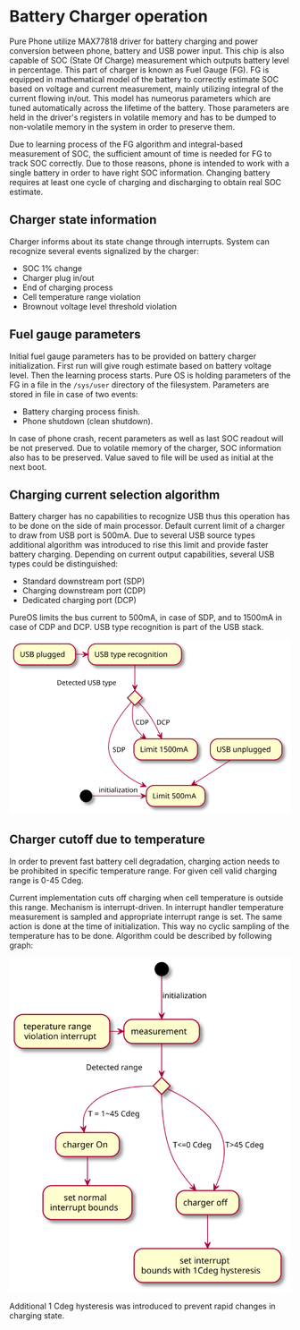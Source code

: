 # Battery Charger operation

Pure Phone utilize MAX77818 driver for battery charging and power conversion between phone, battery and USB power input. This chip is also capable of SOC (State Of Charge) measurement which outputs battery level in percentage. This part of charger is known as Fuel Gauge (FG). FG is equipped in mathematical model of the battery to correctly estimate SOC based on voltage and current measurement, mainly utilizing integral of the current flowing in/out. This model has numeorus parameters which are tuned automatically across the lifetime of the battery. Those parameters are held in the driver's registers in volatile memory and has to be dumped to non-volatile memory in the system in order to preserve them.

Due to learning process of the FG algorithm and integral-based measurement of SOC, the sufficient amount of time is needed for FG to track SOC correctly. Due to those reasons, phone is intended to work with a single battery in order to have right SOC information. Changing battery requires at least one cycle of charging and discharging to obtain real SOC estimate.

## Charger state information

Charger informs about its state change through interrupts. System can recognize several events signalized by the charger:
- SOC 1% change
- Charger plug in/out
- End of charging process
- Cell temperature range violation
- Brownout voltage level threshold violation

## Fuel gauge parameters

Initial fuel gauge parameters has to be provided on battery charger initialization. First run will give rough estimate based on battery voltage level. Then the learning process starts. Pure OS is holding parameters of the FG in a file in the `/sys/user` directory of the filesystem. Parameters are stored in file in case of two events:
- Battery charging process finish.
- Phone shutdown (clean shutdown).

In case of phone crash, recent parameters as well as last SOC readout will be not preserved. Due to volatile memory of the charger, SOC information also has to be preserved. Value saved to file will be used as initial at the next boot.

## Charging current selection algorithm

Battery charger has no capabilities to recognize USB thus this operation has to be done on the side of main processor.
Default current limit of a charger to draw from USB port is 500mA. Due to several USB source types additional algorithm was introduced to rise this limit and provide faster battery charging. Depending on current output capabilities, several USB types could be distinguished:
- Standard downstream port (SDP)
- Charging downstream port (CDP)
- Dedicated charging port (DCP)

PureOS limits the bus current to 500mA, in case of SDP, and to 1500mA in case of CDP and DCP. USB type recognition is part of the USB stack.

![](USB_current_selection.svg "Current selection algorithm")

## Charger cutoff due to temperature

In order to prevent fast battery cell degradation, charging action needs to be prohibited in specific temperature range. For given cell valid charging range is 0-45 Cdeg. 

Current implementation cuts off charging when cell temperature is outside this range. Mechanism is interrupt-driven. In interrupt handler temperature measurement is sampled and appropriate interrupt range is set. The same action is done at the time of initialization. This way no cyclic sampling of the temperature has to be done. Algorithm could be described by following graph:

![](charger_temperature_cutoff.svg "Charging cutoff")

Additional 1 Cdeg hysteresis was introduced to prevent rapid changes in charging state.
